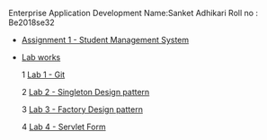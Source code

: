 Enterprise Application Development
Name:Sanket Adhikari
Roll no : Be2018se32

- [Assignment 1 - Student Management System](https://github.com/Sanket-A/EAD/tree/main/assignments/assignment1)

- [Lab works](https://github.com/Sanket-A/EAD/tree/main/labs)

  1 [Lab 1 - Git](https://github.com/Sanket-A/EAD/tree/main/labs/lab1)

  2 [Lab 2 - Singleton Design pattern](https://github.com/Sanket-A/EAD/tree/main/labs/lab2)

  3 [Lab 3 - Factory Design pattern](https://github.com/Sanket-A/EAD/tree/main/labs/lab3)

  4 [Lab 4 - Servlet Form](https://github.com/Sanket-A/EAD/tree/main/labs/lab4)
